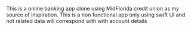 This is a online banking app clone using MidFlorida credit union as my source of inspiration. This is a non functional app only using swift UI and not related data will correspond with with account details
